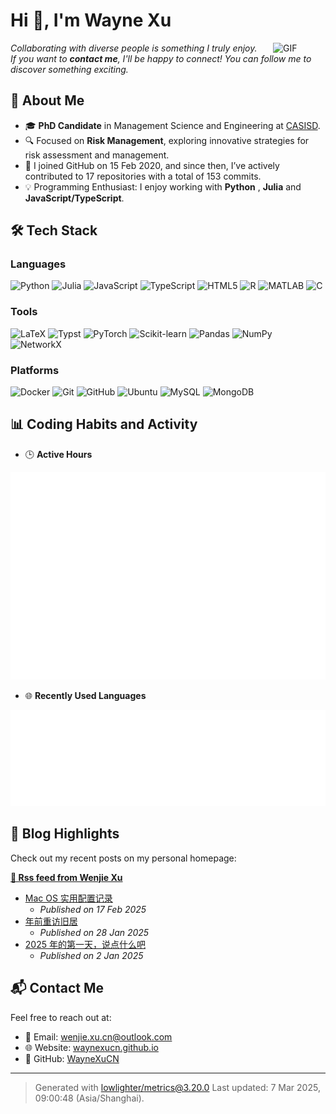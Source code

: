 <h1 align="left">Hi 👋, I'm Wayne Xu</h1>

<img align="right" alt="GIF" src="https://media.giphy.com/media/LnQjpWaON8nhr21vNW/giphy.gif" width="84" title="Hi">

<em><p align="left">
    Collaborating with diverse people is something I truly enjoy. <br> If you want to <b>contact me</b>, I'll be happy to connect! You can follow me to discover something exciting.
</p></em>

## 📝 About Me

- 🎓 **PhD Candidate** in Management Science and Engineering at [CASISD](http://www.casisd.cn/).
- 🔍 Focused on **Risk Management**, exploring innovative strategies for risk assessment and management.
- 📅 I joined GitHub on 15 Feb 2020, and since then, I’ve actively contributed to 17 repositories with a total of 153 commits.
- 💡 Programming Enthusiast: I enjoy working with **Python** , **Julia** and **JavaScript/TypeScript**.

## 🛠️ Tech Stack

### Languages

![Python](https://img.shields.io/badge/Python-3670A0?style=flat-square&logo=python&logoColor=ffdd54)
![Julia](https://img.shields.io/badge/Julia-3670A0?style=flat-square&logo=Julia)
![JavaScript](https://img.shields.io/badge/JavaScript-F7DF1E?style=flat-square&logo=javascript&logoColor=black)
![TypeScript](https://img.shields.io/badge/TypeScript-007ACC?style=flat-square&logo=typescript&logoColor=white)
![HTML5](https://img.shields.io/badge/HTML5-E34F26?style=flat-square&logo=html5&logoColor=white)
![R](https://img.shields.io/badge/R-276DC3?style=flat-square&logo=r&logoColor=white)
![MATLAB](https://img.shields.io/badge/MATLAB-0076A8?style=flat-square&logo=mathworks&logoColor=white)
![C](https://img.shields.io/badge/C-00599C?style=flat-square&logo=c&logoColor=white)

### Tools

![LaTeX](https://img.shields.io/badge/LaTeX-008080?style=flat-square&logo=latex&logoColor=white)
![Typst](https://img.shields.io/badge/Typst-181717?style=flat-square&logo=latex&logoColor=white)
![PyTorch](https://img.shields.io/badge/PyTorch-EE4C2C?style=flat-square&logo=pytorch&logoColor=white)
![Scikit-learn](https://img.shields.io/badge/Scikit--Learn-F7931E?style=flat-square&logo=scikit-learn&logoColor=white)
![Pandas](https://img.shields.io/badge/Pandas-150458?style=flat-square&logo=pandas&logoColor=white)
![NumPy](https://img.shields.io/badge/NumPy-013243?style=flat-square&logo=numpy&logoColor=white)
![NetworkX](https://img.shields.io/badge/NetworkX-333333?style=flat-square&logo=python&logoColor=white)

### Platforms

![Docker](https://img.shields.io/badge/Docker-2496ED?style=flat-square&logo=docker&logoColor=white)
![Git](https://img.shields.io/badge/Git-F05032?style=flat-square&logo=git&logoColor=white)
![GitHub](https://img.shields.io/badge/GitHub-181717?style=flat-square&logo=github&logoColor=white)
![Ubuntu](https://img.shields.io/badge/Ubuntu-E95420?style=flat-square&logo=ubuntu&logoColor=white)
![MySQL](https://img.shields.io/badge/MySQL-4479A1?style=flat-square&logo=mysql&logoColor=white)
![MongoDB](https://img.shields.io/badge/MongoDB-47A248?style=flat-square&logo=mongodb&logoColor=white)

## 📊 Coding Habits and Activity

- 🕒 **Active Hours**

<img src="https://github.com/WayneXuCN/WayneXuCN/blob/main/.cache/habits.svg">

- 🌐 **Recently Used Languages**

<img src="https://github.com/WayneXuCN/WayneXuCN/blob/main/.cache/languages.svg">

## 📝 Blog Highlights

Check out my recent posts on my personal homepage:

**[🗼 Rss feed from Wenjie Xu](https://waynexucn.github.io//)**
* [Mac OS 实用配置记录](https://waynexucn.github.io//blog/2025/Mac%E5%AE%9E%E7%94%A8%E9%85%8D%E7%BD%AE%E8%AE%B0%E5%BD%95/)
  * *Published on 17 Feb 2025*
* [年前重访旧居](https://waynexucn.github.io//blog/2025/%E9%9A%8F%E7%AC%94%E5%B9%B4%E5%89%8D%E9%87%8D%E8%AE%BF%E6%97%A7%E5%B1%85/)
  * *Published on 28 Jan 2025*
* [2025 年的第一天，说点什么吧](https://waynexucn.github.io//blog/2025/%E9%9A%8F%E7%AC%9425%E5%B2%81%E7%9A%84%E7%AC%AC%E4%B8%80%E5%A4%A9/)
  * *Published on 2 Jan 2025*


## 📬 Contact Me

Feel free to reach out at:

- 📧 Email: [wenjie.xu.cn@outlook.com](mailto:wenjie.xu.cn@outlook.com)  
- 🌐 Website: [waynexucn.github.io](https://waynexucn.github.io/)  
- 📖 GitHub: [WayneXuCN](https://github.com/waynexucn)

----

> Generated with [lowlighter/metrics@3.20.0](https://github.com/lowlighter/metrics)
> Last updated: 7 Mar 2025, 09:00:48 (Asia/Shanghai).
